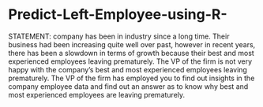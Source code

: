 # Predict-Left-Employee-using-R-

STATEMENT:
company has been in industry since a long time. Their business had been increasing quite well over past, however in recent years, there has been a slowdown in terms of growth because their best and most experienced employees leaving prematurely. The VP of the firm is not very happy with the company’s best and most experienced employees leaving prematurely. The VP of the firm has employed you to find out insights in the company employee data and find out an answer as to know why best and most experienced employees are leaving prematurely.
